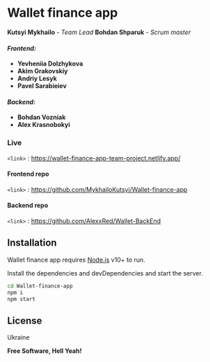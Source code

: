 # Wallet finance app

**Kutsyi Mykhailo** - _Team Lead_ **Bohdan Shparuk** - _Scrum master_

#### _Frontend:_

- **Yevheniia Dolzhykova**
- **Akim Grakovskiy**
- **Andriy Lesyk**
- **Pavel Sarabieiev**

#### _Backend:_

- **Bohdan Vozniak**
- **Alex Krasnobokyi**

### Live

`<link>` : <https://wallet-finance-app-team-project.netlify.app/>

#### Frontend repo

`<link>` : <https://github.com/MykhailoKutsyi/Wallet-finance-app>

#### Backend repo

`<link>` : <https://github.com/AlexxRed/Wallet-BackEnd>

## Installation

Wallet finance app requires [Node.js](https://nodejs.org/) v10+ to run.

Install the dependencies and devDependencies and start the server.

```sh
cd Wallet-finance-app
npm i
npm start
```

## License

Ukraine

**Free Software, Hell Yeah!**
